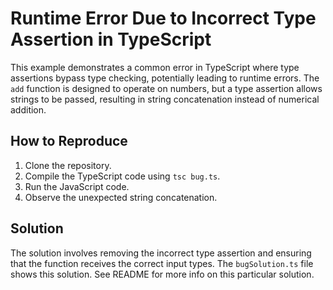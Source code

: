 # Runtime Error Due to Incorrect Type Assertion in TypeScript

This example demonstrates a common error in TypeScript where type assertions bypass type checking, potentially leading to runtime errors.  The `add` function is designed to operate on numbers, but a type assertion allows strings to be passed, resulting in string concatenation instead of numerical addition.

## How to Reproduce

1. Clone the repository.
2. Compile the TypeScript code using `tsc bug.ts`.
3. Run the JavaScript code.
4. Observe the unexpected string concatenation.

## Solution

The solution involves removing the incorrect type assertion and ensuring that the function receives the correct input types.  The `bugSolution.ts` file shows this solution.  See README for more info on this particular solution.